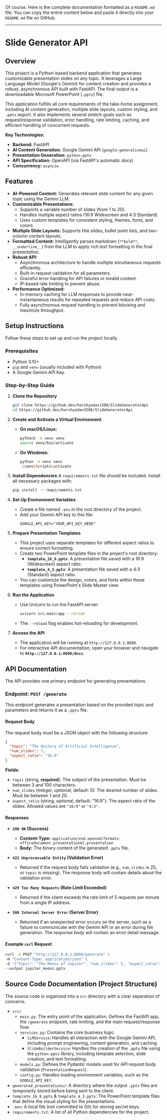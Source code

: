 Of course. Here is the complete documentation formatted as a `README.md` file. You can copy the entire content below and paste it directly into your `README.md` file on GitHub.

-----

# Slide Generator API

## Overview

This project is a Python-based backend application that generates customizable presentation slides on any topic. It leverages a Large Language Model (Google's Gemini) for content creation and provides a robust, asynchronous API built with FastAPI. The final output is a downloadable Microsoft PowerPoint (`.pptx`) file.

This application fulfills all core requirements of the take-home assignment, including AI content generation, multiple slide layouts, custom styling, and `.pptx` export. It also implements several stretch goals such as request/response validation, error handling, rate limiting, caching, and efficient handling of concurrent requests.

**Key Technologies:**

  * **Backend:** FastAPI
  * **AI Content Generation:** Google Gemini API (`google-generativeai`)
  * **Presentation Generation:** `python-pptx`
  * **API Specification:** OpenAPI (via FastAPI's automatic docs)
  * **Concurrency:** `asyncio`

## Features

  * **AI-Powered Content:** Generates relevant slide content for any given topic using the Gemini LLM.
  * **Customizable Presentations:**
      * Supports a variable number of slides (from 1 to 20).
      * Handles multiple aspect ratios (16:9 Widescreen and 4:3 Standard).
      * Uses custom templates for consistent styling, themes, fonts, and colors.
  * **Multiple Slide Layouts:** Supports title slides, bullet point lists, and two-column content layouts.
  * **Formatted Content:** Intelligently parses markdown (`**bold**`, `__underline__`) from the LLM to apply rich text formatting in the final presentation.
  * **Robust API:**
      * Asynchronous architecture to handle multiple simultaneous requests efficiently.
      * Built-in request validation for all parameters.
      * Graceful error handling for API failures or invalid content.
      * IP-based rate limiting to prevent abuse.
  * **Performance Optimized:**
      * In-memory caching for LLM responses to provide near-instantaneous results for repeated requests and reduce API costs.
      * Fully asynchronous request handling to prevent blocking and maximize throughput.

## Setup Instructions

Follow these steps to set up and run the project locally.

### Prerequisites

  * Python 3.10+
  * `pip` and `venv` (usually included with Python)
  * A Google Gemini API Key.

### Step-by-Step Guide

1.  **Clone the Repository**

    ```bash
    git clone https://github.dev/harshyadav1508/SlideGeneratorApi
    cd https://github.dev/harshyadav1508/SlideGeneratorApi
    ```

2.  **Create and Activate a Virtual Environment**

      * **On macOS/Linux:**
        ```bash
        python3 -m venv venv
        source venv/bin/activate
        ```
      * **On Windows:**
        ```bash
        python -m venv venv
        .\venv\Scripts\activate
        ```

3.  **Install Dependencies**
    A `requirements.txt` file should be included. Install all necessary packages with:

    ```bash
    pip install -r requirements.txt
    ```

4.  **Set Up Environment Variables**

      * Create a file named `.env` in the root directory of the project.
      * Add your Gemini API key to this file:
        ```env
        GOOGLE_API_KEY="YOUR_API_KEY_HERE"
        ```

5.  **Prepare Presentation Templates**

      * This project uses separate templates for different aspect ratios to ensure correct formatting.
      * Create two PowerPoint template files in the project's root directory:
          * **`template_16_9.pptx`**: A presentation file saved with a 16:9 (Widescreen) aspect ratio.
          * **`template_4_3.pptx`**: A presentation file saved with a 4:3 (Standard) aspect ratio.
      * You can customize the design, colors, and fonts within these templates using PowerPoint's Slide Master view.

6.  **Run the Application**

      * Use Uvicorn to run the FastAPI server:
        ```bash
        uvicorn src.main:app --reload
        ```
      * The `--reload` flag enables hot-reloading for development.

7.  **Access the API**

      * The application will be running at `http://127.0.0.1:8000`.
      * For interactive API documentation, open your browser and navigate to **`http://127.0.0.1:8000/docs`**.

## API Documentation

The API provides one primary endpoint for generating presentations.

### Endpoint: `POST /generate`

This endpoint generates a presentation based on the provided topic and parameters and returns it as a `.pptx` file.

#### Request Body

The request body must be a JSON object with the following structure:

```json
{
  "topic": "The History of Artificial Intelligence",
  "num_slides": 7,
  "aspect_ratio": "16:9"
}
```

**Fields:**

  * `topic` (string, **required**): The subject of the presentation. Must be between 3 and 100 characters.
  * `num_slides` (integer, *optional*, default: 5): The desired number of slides. Must be between 1 and 20.
  * `aspect_ratio` (string, *optional*, default: "16:9"): The aspect ratio of the slides. Allowed values are `"16:9"` or `"4:3"`.

#### Responses

  * **`200 OK` (Success)**

      * **Content-Type:** `application/vnd.openxmlformats-officedocument.presentationml.presentation`
      * **Body:** The binary content of the generated `.pptx` file.

  * **`422 Unprocessable Entity` (Validation Error)**

      * Returned if the request body fails validation (e.g., `num_slides` is 25, or `topic` is missing). The response body will contain details about the validation error.

  * **`429 Too Many Requests` (Rate Limit Exceeded)**

      * Returned if the client exceeds the rate limit of 5 requests per minute from a single IP address.

  * **`500 Internal Server Error` (Server Error)**

      * Returned if an unexpected error occurs on the server, such as a failure to communicate with the Gemini API or an error during file generation. The response body will contain an error detail message.

#### Example `curl` Request

```bash
curl -X POST "http://127.0.0.1:8000/generate" \
-H "Content-Type: application/json" \
-d '{"topic": "The Moons of Jupiter", "num_slides": 5, "aspect_ratio": "16:9"}' \
--output jupiter_moons.pptx
```

## Source Code Documentation (Project Structure)

The source code is organized into a `src` directory with a clear separation of concerns.

  * `src/`
      * `main.py`: The entry point of the application. Defines the FastAPI app, the `/generate` endpoint, rate limiting, and the main request/response flow.
      * `services.py`: Contains the core business logic.
          * `LLMService`: Handles all interaction with the Google Gemini API, including prompt engineering, content generation, and caching.
          * `SlideBuilderService`: Handles the creation of the `.pptx` file using the `python-pptx` library, including template selection, slide creation, and text formatting.
      * `models.py`: Defines the Pydantic models used for API request body validation (`PresentationRequest`).
      * `config.py`: Handles loading environment variables, such as the `GOOGLE_API_KEY`.
  * `generated_presentations/`: A directory where the output `.pptx` files are temporarily stored before being sent to the client.
  * `template_16_9.pptx` & `template_4_3.pptx`: The PowerPoint template files that define the visual styling for the presentations.
  * `.env`: A local file (not committed to Git) for storing secret keys.
  * `requirements.txt`: A list of all Python dependencies for the project.